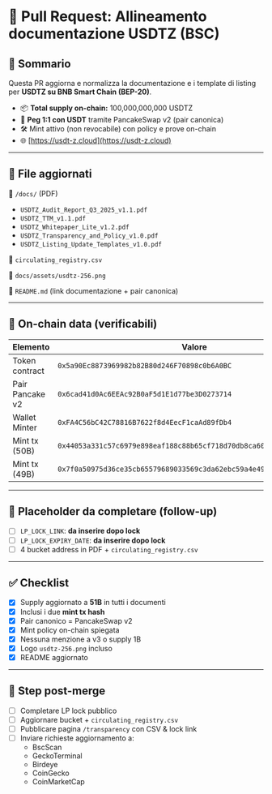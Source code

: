 # 🔄 Pull Request: Allineamento documentazione USDTZ (BSC)

## 🧾 Sommario

Questa PR aggiorna e normalizza la documentazione e i template di listing per **USDTZ su BNB Smart Chain (BEP-20)**.

- 📦 **Total supply on-chain:** 100,000,000,000 USDTZ
- 🔗 **Peg 1:1 con USDT** tramite PancakeSwap v2 (pair canonica)
- 🛠️ Mint attivo (non revocabile) con policy e prove on-chain
- 🌐 [https://usdt-z.cloud](https://usdt-z.cloud)

---

## 📁 File aggiornati

📂 `/docs/` (PDF)

- `USDTZ_Audit_Report_Q3_2025_v1.1.pdf`
- `USDTZ_TTM_v1.1.pdf`
- `USDTZ_Whitepaper_Lite_v1.2.pdf`
- `USDTZ_Transparency_and_Policy_v1.0.pdf`
- `USDTZ_Listing_Update_Templates_v1.0.pdf`

📄 `circulating_registry.csv`

📁 `docs/assets/usdtz-256.png`

📄 `README.md` (link documentazione + pair canonica)

---

## 🔑 On-chain data (verificabili)

| Elemento         | Valore |
|------------------|--------|
| Token contract   | `0x5a90Ec8873969982b82B80d246F70898c0b6A0BC` |
| Pair Pancake v2  | `0x6cad41d0Ac6EEAc92B0aF5d1E1d77be3D0273714` |
| Wallet Minter    | `0xFA4C56bC42C78816B7622f8d4EecF1caAd89fDb4` |
| Mint tx (50B)    | `0x44053a331c57c6979e898eaf188c88b65cf718d70db8ca60225ee5dd138375f8` |
| Mint tx (49B)    | `0x7f0a50975d36ce35cb65579689033569c3da62ebc59a4e49ee90f2a6ac65ccfc` |

---

## 🧩 Placeholder da completare (follow-up)

- [ ] `LP_LOCK_LINK`: **da inserire dopo lock**
- [ ] `LP_LOCK_EXPIRY_DATE`: **da inserire dopo lock**
- [ ] 4 bucket address in PDF + `circulating_registry.csv`

---

## ✅ Checklist

- [x] Supply aggiornato a **51B** in tutti i documenti
- [x] Inclusi i due **mint tx hash**
- [x] Pair canonico = PancakeSwap v2
- [x] Mint policy on-chain spiegata
- [x] Nessuna menzione a v3 o supply 1B
- [x] Logo `usdtz-256.png` incluso
- [x] README aggiornato

---

## 🚀 Step post-merge

- [ ] Completare LP lock pubblico
- [ ] Aggiornare bucket + `circulating_registry.csv`
- [ ] Pubblicare pagina `/transparency` con CSV & lock link
- [ ] Inviare richieste aggiornamento a:
  - BscScan
  - GeckoTerminal
  - Birdeye
  - CoinGecko
  - CoinMarketCap
